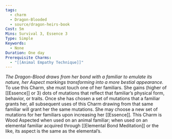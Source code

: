 ```yaml
---
tags:
  - charm
  - Dragon-Blooded
  - source/dragon-heirs-book
Cost: 5m
Mins: Survival 3, Essence 3
Type: Simple
Keywords:
  - None
Duration: One day
Prerequisite Charms:
  - "[[Animal Empathy Technique]]"
---
```

*The Dragon-Blood draws from her bond with a familiar to emulate its nature, her Aspect markings transforming into a more bestial appearance.*
To use this Charm, she must touch one of her familiars. She gains (higher of [[Essence]] or 3) dots of mutations that reflect that familiar’s physical form, behavior, or traits. Once she has chosen a set of mutations that a familiar grants her, all subsequent uses of this Charm drawing from that same familiar will grant her the same mutations. She may choose a new set of mutations for her familiars upon increasing her [[Essence]]. This Charm is Wood Aspected when used on an animal familiar; when used on an elemental familiar acquired through [[Elemental Bond Meditation]] or the like, its aspect is the same as the elemental’s.